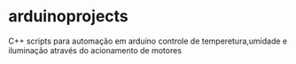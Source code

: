 # arduinoprojects
C++
 scripts para automação em arduino
 controle de temperetura,umidade e iluminação através do acionamento de motores

